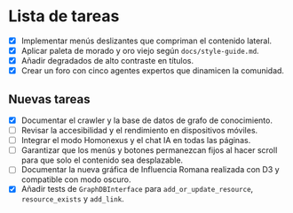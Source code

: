 # Lista de tareas
- [x] Implementar menús deslizantes que compriman el contenido lateral.
- [x] Aplicar paleta de morado y oro viejo según `docs/style-guide.md`.
- [x] Añadir degradados de alto contraste en títulos.
- [x] Crear un foro con cinco agentes expertos que dinamicen la comunidad.

## Nuevas tareas
 - [x] Documentar el crawler y la base de datos de grafo de conocimiento.
- [ ] Revisar la accesibilidad y el rendimiento en dispositivos móviles.
- [ ] Integrar el modo Homonexus y el chat IA en todas las páginas.
- [ ] Garantizar que los menús y botones permanezcan fijos al hacer scroll para que solo el contenido sea desplazable.
- [ ] Documentar la nueva gráfica de Influencia Romana realizada con D3 y compatible con modo oscuro.
- [x] Añadir tests de `GraphDBInterface` para `add_or_update_resource`, `resource_exists` y `add_link`.
